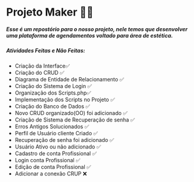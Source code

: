 # Projeto Maker :man_technologist:

##### Esse é um repostório para o nosso projeto, nele temos que desenvolver uma plataforma de agendamentos voltado para área de estética.

##### Atividades Feitas e Não Feitas:

- Criação da Interface:white_check_mark:
- Criação do CRUD :white_check_mark:
- Diagrama de Entidade de Relacionamento :white_check_mark:
- Criação do Sistema de Login :white_check_mark:
- Organização dos Scripts.php:white_check_mark:
- Implementação dos Scripts no Projeto :white_check_mark:
- Criação do Banco de Dados :white_check_mark:
- Novo CRUD organizado(OO) foi adicionado  :white_check_mark:
- Criação de Sistema de Recuperação de senha :white_check_mark:
- Erros Antigos Solucionados :white_check_mark:
- Perfil de Usuário cliente Criado :white_check_mark:
- Recuperação de senha foi adicionado :white_check_mark:
- Usuário Ativo ou não adicionado :white_check_mark:
- Cadastro de conta Profissional :white_check_mark:
- Login conta Profissional :white_check_mark:
- Edição de conta Profissional :white_check_mark:
- Adicionar a conexão CRUP ❌
